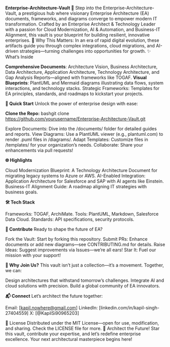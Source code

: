 **Enterprise-Architecture-Vault 🌉**
Step into the Enterprise-Architecture-Vault, a prestigious hub where visionary Enterprise Architecture (EA) documents, frameworks, and diagrams converge to empower modern IT transformation. Crafted by an Enterprise Architect & Technology Leader with a passion for Cloud Modernization, AI & Automation, and Business-IT Alignment, this vault is your blueprint for building resilient, innovative enterprises.
🌟 Why This Matters: In an era of rapid digital evolution, these artifacts guide you through complex integrations, cloud migrations, and AI-driven strategies—turning challenges into opportunities for growth.
✨ What’s Inside

**Comprehensive Documents**: Architecture Vision, Business Architecture, Data Architecture, Application Architecture, Technology Architecture, and Gap Analysis Reports—aligned with frameworks like TOGAF.
**Visual Blueprints**: PlantUML and Mermaid diagrams illustrating data flows, system interactions, and technology stacks.
Strategic Frameworks: Templates for EA principles, standards, and roadmaps to kickstart your projects.

**🚀 Quick Start**
Unlock the power of enterprise design with ease:

**Clone the Repo:**
bashgit clone https://github.com/yourusername/Enterprise-Architecture-Vault.git

Explore Documents: Dive into the /documents/ folder for detailed guides and reports.
View Diagrams: Use a PlantUML viewer (e.g., plantuml.com) to render .puml files in /diagrams/.
Adapt Templates: Customize files in /templates/ for your organization’s needs.
Collaborate: Share your enhancements via pull requests!

**🌐 Highlights**

Cloud Modernization Blueprint: A Technology Architecture Document for migrating legacy systems to Azure or AWS.
AI-Enabled Integration: Application Architecture for Salesforce and SAP with AI agents like Einstein.
Business-IT Alignment Guide: A roadmap aligning IT strategies with business goals.

**🛠️ Tech Stack**

Frameworks: TOGAF, ArchiMate.
Tools: PlantUML, Markdown, Salesforce Data Cloud.
Standards: API specifications, security protocols.

**🤝 Contribute**
Ready to shape the future of EA?

Fork the Vault: Start by forking this repository.
Submit PRs: Enhance documents or add new diagrams—see CONTRIBUTING.md for details.
Raise Ideas: Suggest improvements via Issues—we’re all ears!
Star It: Fuel our mission with your support!

**🌟 Why Join Us?**
This vault isn’t just a collection—it’s a movement. Together, we can:

Design architectures that withstand tomorrow’s challenges.
Integrate AI and cloud solutions with precision.
Build a global community of EA innovators.

**📬 Connect**
Let’s architect the future together:

Email: [kapil.nowhere@gmail.com]
LinkedIn: [linkedin.com/in/kapil-singh-27404559]
X: [@KapilSi90965203]

📜 License
Distributed under the MIT License—open for use, modification, and sharing. Check the LICENSE file for more.
🎉 Architect the Future!
Star this vault, contribute your expertise, and let’s redefine enterprise excellence. Your next architectural masterpiece begins here!
